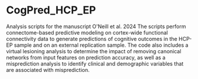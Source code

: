 # CogPred_HCP_EP
Analysis scripts for the manuscript O'Neill et al. 2024
The scripts perform connectome-based predictive modeling on cortex-wide functional connectivity data to generate predictions of cognitive outcomes in the HCP-EP sample and on an external replication sample. The code also includes a virtual lesioning analysis to determine the impact of removing canonical networks from input features on prediction accuracy, as well as a misprediction analysis to identify clinical and demographic variables that are associated with misprediction.  
